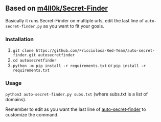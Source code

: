 
## Based on [m4ll0k/Secret-Finder](https://github.com/m4ll0k/SecretFinder)

Basically it runs Secret-Finder on multiple urls, edit the last line of
`auto-secret-finder.py` as you want to fit your goals.

### Installation

1. `git clone https://github.com/Fricciolosa-Red-Team/auto-secret-finder.git autosecretfinder`
2. `cd autosecretfinder`
3. `python -m pip install -r requirements.txt` or `pip install -r requirements.txt`

### Usage 
`python3 auto-secret-finder.py subs.txt` (where subs.txt is a list of domains).

Remember to edit as you want the last line of [auto-secret-finder](https://github.com/Fricciolosa-Red-Team/auto-secret-finder/blob/main/auto-secret-finder.py#L31) to customize the command.
